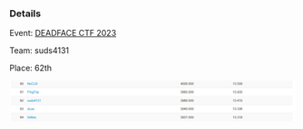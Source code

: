 ### Details

Event: [DEADFACE CTF 2023](https://ctftime.org/event/2031)

Team: suds4131

Place: 62th

![](https://github.com/suds4131/CTF-Writeups/blob/main/DEADFACE_CTF_2023/deadface_ctftime.png?raw=true)
